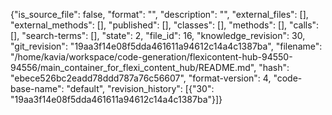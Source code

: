 {"is_source_file": false, "format": "", "description": "", "external_files": [], "external_methods": [], "published": [], "classes": [], "methods": [], "calls": [], "search-terms": [], "state": 2, "file_id": 16, "knowledge_revision": 30, "git_revision": "19aa3f14e08f5dda461611a94612c14a4c1387ba", "filename": "/home/kavia/workspace/code-generation/flexicontent-hub-94550-94556/main_container_for_flexi_content_hub/README.md", "hash": "ebece526bc2eadd78ddd787a76c56607", "format-version": 4, "code-base-name": "default", "revision_history": [{"30": "19aa3f14e08f5dda461611a94612c14a4c1387ba"}]}